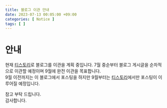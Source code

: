 ```yaml
---
title: 블로그 이관 안내
date: 2023-07-13 00:05:00 +09:00
categories: [ Notice ]
tags: [ ]
---
```


# 안내

현재 [티스토리](https://ones1kk.tistory.com)로 블로그를 이관을 계획 중입니다. 
7월 중순부터 블로그 게시글을 순차적으로 이관할 예정이며 9월에 완전 이관을 목표합니다.   
9월 이전까지는 이 블로그에서 포스팅을 하지만 9월부터는 [티스토리](https://ones1kk.tistory.com)에서만 포스팅이 이루어질 예정입니다. 

참고 부탁 드립니다.   
감사합니다. 

